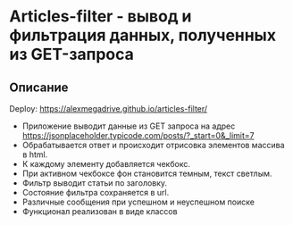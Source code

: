 # Articles-filter - вывод и фильтрация данных, полученных из GET-запроса

## Описание

Deploy: https://alexmegadrive.github.io/articles-filter/

+ Приложение выводит данные из GET запроса на адрес https://jsonplaceholder.typicode.com/posts/?_start=0&_limit=7
+ Обрабатывается ответ и происходит отрисовка элементов массива в html.
+ К каждому элементу добавляется чекбокс.
+ При активном чекбоксе фон становится темным, текст светлым.
+ Фильтр выводит статьи по заголовку.
+ Состояние фильтра сохраняется в url.
+ Различные сообщения при успешном и неуспешном поиске
+ Функционал реализован в виде классов
